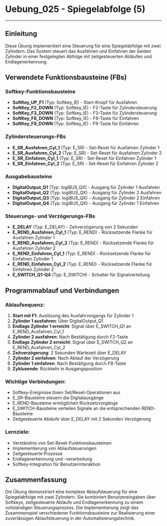 # Uebung_025 - Spiegelabfolge (5)

* * * * * * * * * *

## Einleitung
Diese Übung implementiert eine Steuerung für eine Spiegelabfolge mit zwei Zylindern. Das System steuert das Ausfahren und Einfahren der beiden Zylinder in einer festgelegten Abfolge mit zeitgesteuerten Abläufen und Endlagenerkennung.

## Verwendete Funktionsbausteine (FBs)

### Softkey-Funktionsbausteine
- **SoftKey_UP_F1** (Typ: Softkey_IE) - Start-Knopf für Ausfahren
- **SoftKey_F2_DOWN** (Typ: Softkey_IE) - F2-Taste für Zylindersteuerung
- **SoftKey_F3_DOWN** (Typ: Softkey_IE) - F3-Taste für Zylindersteuerung  
- **SoftKey_F8_DOWN** (Typ: Softkey_IE) - F8-Taste für Einfahren
- **SoftKey_F9_DOWN** (Typ: Softkey_IE) - F9-Taste für Einfahren

### Zylindersteuerungs-FBs
- **E_SR_Ausfahren_Cyl_1** (Typ: E_SR) - Set-Reset für Ausfahren Zylinder 1
- **E_SR_Ausfahren_Cyl_2** (Typ: E_SR) - Set-Reset für Ausfahren Zylinder 2
- **E_SR_Einfahren_Cyl_1** (Typ: E_SR) - Set-Reset für Einfahren Zylinder 1
- **E_SR_Einfahren_Cyl_2** (Typ: E_SR) - Set-Reset für Einfahren Zylinder 2

### Ausgabebausteine
- **DigitalOutput_Q1** (Typ: logiBUS_QX) - Ausgang für Zylinder 1 Ausfahren
- **DigitalOutput_Q2** (Typ: logiBUS_QX) - Ausgang für Zylinder 2 Ausfahren
- **DigitalOutput_Q3** (Typ: logiBUS_QX) - Ausgang für Zylinder 2 Einfahren
- **DigitalOutput_Q4** (Typ: logiBUS_QX) - Ausgang für Zylinder 1 Einfahren

### Steuerungs- und Verzögerungs-FBs
- **E_DELAY** (Typ: E_DELAY) - Zeitverzögerung von 2 Sekunden
- **E_REND_Ausfahren_Cyl_1** (Typ: E_REND) - Rücksetzende Flanke für Ausfahren Zylinder 1
- **E_REND_Ausfahren_Cyl_2** (Typ: E_REND) - Rücksetzende Flanke für Ausfahren Zylinder 2
- **E_REND_Einfahren_Cyl_1** (Typ: E_REND) - Rücksetzende Flanke für Einfahren Zylinder 1
- **E_REND_Einfahren_Cyl_2** (Typ: E_REND) - Rücksetzende Flanke für Einfahren Zylinder 2
- **E_SWITCH_Q1-Q4** (Typ: E_SWITCH) - Schalter für Signalverteilung

## Programmablauf und Verbindungen

### Ablaufsequenz:
1. **Start mit F1**: Auslösung des Ausfahrvorgangs für Zylinder 1
2. **Zylinder 1 ausfahren**: Über DigitalOutput_Q1
3. **Endlage Zylinder 1 erreicht**: Signal über E_SWITCH_Q1 an E_REND_Ausfahren_Cyl_1
4. **Zylinder 2 ausfahren**: Nach Bestätigung durch F2-Taste
5. **Endlage Zylinder 2 erreicht**: Signal über E_SWITCH_Q2 an E_REND_Ausfahren_Cyl_2
6. **Zeitverzögerung**: 2 Sekunden Wartezeit über E_DELAY
7. **Zylinder 2 einfahren**: Nach Ablauf der Verzögerung
8. **Zylinder 1 einfahren**: Nach Bestätigung durch F8-Taste
9. **Zyklusende**: Rückkehr in Ausgangsposition

### Wichtige Verbindungen:
- Softkey-Ereignisse lösen Set/Reset-Operationen aus
- E_SR-Bausteine steuern die Digitalausgänge
- E_REND-Bausteine ermöglichen Rücksetzvorgänge
- E_SWITCH-Bausteine verteilen Signale an die entsprechenden REND-Bausteine
- Zeitgesteuerte Abläufe über E_DELAY mit 2 Sekunden Verzögerung

### Lernziele:
- Verständnis von Set-Reset-Funktionsbausteinen
- Implementierung von Ablaufsteuerungen
- Zeitgesteuerte Prozesse
- Endlagenerkennung und -verarbeitung
- Softkey-Integration für Benutzerinteraktion

## Zusammenfassung
Die Übung demonstriert eine komplexe Ablaufsteuerung für eine Spiegelabfolge mit zwei Zylindern. Sie kombiniert Benutzereingaben über Softkeys, zeitgesteuerte Abläufe und Endlagenerkennung zu einem vollständigen Steuerungsprozess. Die Implementierung zeigt das Zusammenspiel verschiedener Funktionsbausteine zur Realisierung einer zuverlässigen Ablaufsteuerung in der Automatisierungstechnik.